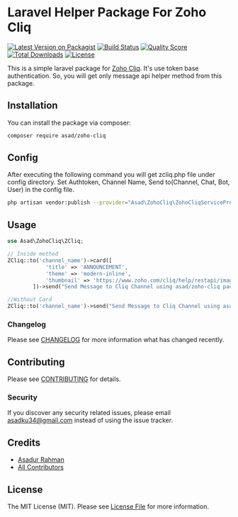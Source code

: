 # Laravel Helper Package For Zoho Cliq

[![Latest Version on Packagist](https://img.shields.io/packagist/v/asad/zoho-cliq.svg?style=flat-square)](https://packagist.org/packages/asad/zoho-cliq)
[![Build Status](https://img.shields.io/travis/asadku34/zoho-cliq/master.svg?style=flat-square)](https://travis-ci.org/asadku34/zoho-cliq)
[![Quality Score](https://img.shields.io/scrutinizer/g/asadku34/zoho-cliq.svg?style=flat-square)](https://scrutinizer-ci.com/g/asadku34/zoho-cliq)
[![Total Downloads](https://img.shields.io/packagist/dt/asad/zoho-cliq.svg?style=flat-square)](https://packagist.org/packages/asad/zoho-cliq)
[![License](https://img.shields.io/github/license/mashape/apistatus.svg)](https://packagist.org/packages/asad/zoho-cliq)

This is a simple laravel package for [Zoho Cliq](https://www.zoho.com/cliq/help/restapi/v2/#Messages). It's use token base authentication. So, you will get only message api helper method from this package.

## Installation

You can install the package via composer:

```bash
composer require asad/zoho-cliq
```

## Config

After executing the following command you will get zcliq.php file under config directory. Set Authtoken, Channel Name, Send to(Channel, Chat, Bot, User) in the config file.

```bash
php artisan vendor:publish --provider="Asad\ZohoCliq\ZohoCliqServiceProvider"
```

## Usage

```php
use Asad\ZohoCliq\ZCliq;

// Inside method
ZCliq::to('channel_name')->card([
            'title' => 'ANNOUNCEMENT',
            'theme' => 'modern-inline',
            'thumbnail' => 'https://www.zoho.com/cliq/help/restapi/images/announce_icon.png'
        ])->send("Send Message to Cliq Channel using asad/zoho-cliq package");

//Without Card
ZCliq::to('channel_name')->send("Send Message to Cliq Channel using asad/zoho-cliq package");

```

### Changelog

Please see [CHANGELOG](CHANGELOG.md) for more information what has changed recently.

## Contributing

Please see [CONTRIBUTING](CONTRIBUTING.md) for details.

### Security

If you discover any security related issues, please email asadku34@gmail.com instead of using the issue tracker.

## Credits

-   [Asadur Rahman](https://github.com/asadku34)
-   [All Contributors](../../contributors)

## License

The MIT License (MIT). Please see [License File](LICENSE.md) for more information.

